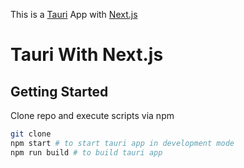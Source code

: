 This is a [Tauri](https://tauri.studio) App with [Next.js](https://nextjs.org/) 

# Tauri With Next.js
## Getting Started

Clone repo and execute scripts via npm

```bash
git clone
npm start # to start tauri app in development mode
npm run build # to build tauri app 
```


